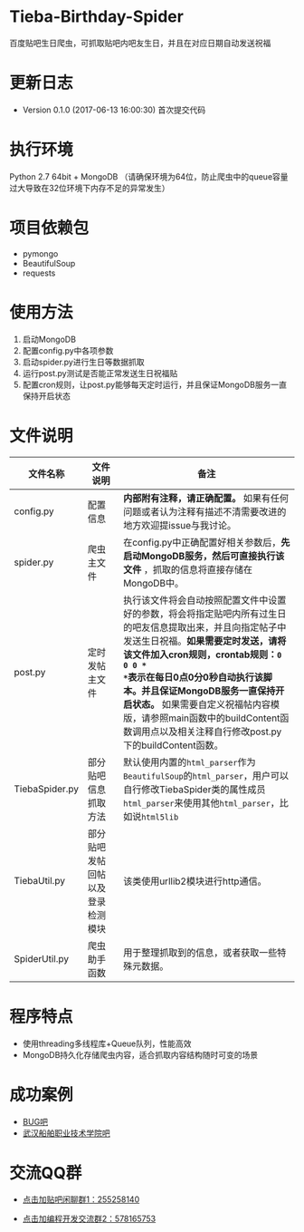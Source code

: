 # Tieba-Birthday-Spider
百度贴吧生日爬虫，可抓取贴吧内吧友生日，并且在对应日期自动发送祝福

# 更新日志
- Version 0.1.0 (2017-06-13 16:00:30) 首次提交代码

# 执行环境
Python 2.7 64bit + MongoDB （请确保环境为64位，防止爬虫中的queue容量过大导致在32位环境下内存不足的异常发生）

# 项目依赖包
- pymongo
- BeautifulSoup
- requests

# 使用方法

 1. 启动MongoDB
 2. 配置config.py中各项参数
 3. 启动spider.py进行生日等数据抓取
 4. 运行post.py测试是否能正常发送生日祝福贴
 5. 配置cron规则，让post.py能够每天定时运行，并且保证MongoDB服务一直保持开启状态

# 文件说明

| 文件名称       | 文件说明                         | 备注                                                                                                                                                                                                                                                                                                                                                                                                                     |
| -------------- | -------------------------------- | ------------------------------------------------------------------------------------------------------------------------------------------------------------------------------------------------------------------------------------------------------------------------------------------------------------------------------------------------------------------------------------------------------------------------ |
| config.py      | 配置信息                         | <strong>内部附有注释，请正确配置。</strong> 如果有任何问题或者认为注释有描述不清需要改进的地方欢迎提issue与我讨论。                                                                                                                                                                                                                                                                                                      |
| spider.py      | 爬虫主文件                       | 在config.py中正确配置好相关参数后，<strong>先启动MongoDB服务，然后可直接执行该文件</strong> ，抓取的信息将直接存储在MongoDB中。                                                                                                                                                                                                                                                                                          |
| post.py        | 定时发帖主文件                   | 执行该文件将会自动按照配置文件中设置好的参数，将会将指定贴吧内所有过生日的吧友信息提取出来，并且向指定帖子中发送生日祝福。<strong>如果需要定时发送，请将该文件加入cron规则，crontab规则：<code>0 0 0 * *</code>表示在每日0点0分0秒自动执行该脚本。并且保证MongoDB服务一直保持开启状态。</strong> 如果需要自定义祝福帖内容模版，请参照main函数中的buildContent函数调用点以及相关注释自行修改post.py下的buildContent函数。 |
| TiebaSpider.py | 部分贴吧信息抓取方法             | 默认使用内置的<code>html_parser</code>作为<code>BeautifulSoup</code>的<code>html_parser</code>，用户可以自行修改TiebaSpider类的属性成员<code>html_parser</code>来使用其他<code>html_parser</code>，比如说<code>html5lib</code>                                                                                                                                                                                           |
| TiebaUtil.py   | 部分贴吧发帖回帖以及登录检测模块 | 该类使用urllib2模块进行http通信。                                                                                                                                                                                                                                                                                                                                                                                        |
| SpiderUtil.py  | 爬虫助手函数                     | 用于整理抓取到的信息，或者获取一些特殊元数据。                                                                                                                                                                                                                                                                                                                                                                           |

<!--- config.py 配置信息。**内部附有注释，请正确配置。** 如果有任何问题或者认为注释有描述不清需要改进的地方欢迎提issue与我讨论。-->
<!--- spider.py：爬虫主文件，在config.py中正确配置好相关参数后，**先启动MongoDB服务，然后可直接执行该文件** ，抓取的信息将直接存储在MongoDB中。-->
<!--- post.py：定时发帖主文件。执行该文件将会自动按照配置文件中设置好的参数，将会将指定贴吧内所有过生日的吧友信息提取出来，并且向指定帖子中发送生日祝福。**如果需要定时发送，请将该文件加入cron规则，crontab规则：`0 0 0 * *`表示在每日0点0分0秒自动执行该脚本。并且保证MongoDB服务一直保持开启状态。** 如果需要自定义祝福帖内容模版，请参照main函数中的buildContent函数调用点以及相关注释自行修改post.py下的buildContent函数。-->
<!--- TiebaSpider.py：部分贴吧信息抓取方法。默认使用内置的`html_parser`作为`BeautifulSoup`的`html_parser`，用户可以自行修改TiebaSpider类的属性成员`html_parser`来使用其他`html_parser`，比如说`html5lib`等。该类使用requests第三方模块进行http通信。-->
<!--- TiebaUtil.py：部分贴吧发帖回帖以及登录检测模块。该类使用urllib2模块进行http通信。-->
<!--- SpiderUtil.py：爬虫助手函数，用于整理抓取到的信息，或者获取一些特殊元数据。-->

# 程序特点
- 使用threading多线程库+Queue队列，性能高效
- MongoDB持久化存储爬虫内容，适合抓取内容结构随时可变的场景

# 成功案例
- [BUG吧][1]
- [武汉船舶职业技术学院吧][2]

# 交流QQ群
- [点击加贴吧闲聊群1：255258140][3]
- [点击加编程开发交流群2：578165753][4]


  [1]: https://tieba.baidu.com/p/3999225388
  [2]: https://tieba.baidu.com/p/4013743860
  [3]: https://jq.qq.com/?_wv=1027&k=4AO35rV
  [4]: https://jq.qq.com/?_wv=1027&k=4AO3qTM